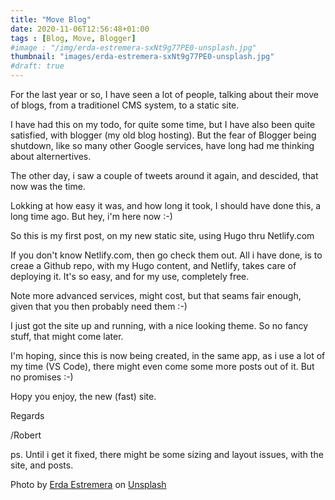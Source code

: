 ```yaml
---
title: "Move Blog"
date: 2020-11-06T12:56:48+01:00
tags : [Blog, Move, Blogger]
#image : "/img/erda-estremera-sxNt9g77PE0-unsplash.jpg"
thumbnail: "images/erda-estremera-sxNt9g77PE0-unsplash.jpg"
#draft: true
---
```

For the last year or so, I have seen a lot of people, talking about their move of blogs, from a traditionel CMS system, to a static site.

I have had this on my todo, for quite some time, but I have also been quite satisfied, with blogger (my old blog hosting). But the fear of Blogger being shutdown, like so many other Google services, have long had me thinking about alternertives.

The other day, i saw a couple of tweets around it again, and descided, that now was the time.

Lokking at how easy it was, and how long it took, I should have done this, a long time ago. But hey, i'm here now :-)

So this is my first post, on my new static site, using Hugo thru Netlify.com

If you don't know Netlify.com, then go check them out. All i have done, is to creae a Github repo, with my Hugo content, and Netlify, takes care of deploying it. It's so easy, and for my use, completely free.

Note more advanced services, might cost, but that seams fair enough, given that you then probably need them :-)

I just got the site up and running, with a nice looking theme. So no fancy stuff, that might come later.

I'm hoping, since this is now being created, in the same app, as i use a lot of my time (VS Code), there might even come some more posts out of it. But no promises :-)

Hopy you enjoy, the new (fast) site.

Regards

/Robert

ps. Until i get it fixed, there might be some sizing and layout issues, with the site, and posts.

<span>Photo by <a href="https://unsplash.com/@erdaest?utm_source=unsplash&amp;utm_medium=referral&amp;utm_content=creditCopyText">Erda Estremera</a> on <a href="https://unsplash.com/s/photos/move?utm_source=unsplash&amp;utm_medium=referral&amp;utm_content=creditCopyText">Unsplash</a></span>
